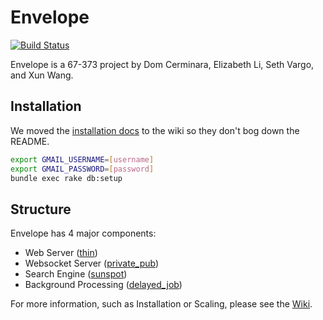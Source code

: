 Envelope
========

[![Build Status](https://secure.travis-ci.org/envelopeapp/envelope.png?branch=master)](http://travis-ci.org/envelopeapp/envelope)

Envelope is a 67-373 project by Dom Cerminara, Elizabeth Li, Seth Vargo, and Xun Wang.


## Installation
We moved the [installation docs](envelope/wiki/Installation) to the wiki so they don't bog down the README.

```bash
export GMAIL_USERNAME=[username]
export GMAIL_PASSWORD=[password]
bundle exec rake db:setup
```

## Structure
Envelope has 4 major components:
  - Web Server ([thin](https://github.com/macournoyer/thin))
  - Websocket Server ([private_pub](https://github.com/ryanb/private_pub))
  - Search Engine ([sunspot](https://github.com/outoftime/sunspot))
  - Background Processing ([delayed_job](https://github.com/collectiveidea/delayed_job))

For more information, such as Installation or Scaling, please see the [Wiki](envelope/wiki/Home).
